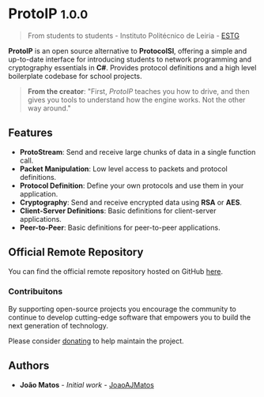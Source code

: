 # ProtoIP <small>1.0.0</small>

> From students to students - Instituto Politécnico de Leiria - [ESTG](https://www.ipleiria.pt/estg/)

**ProtoIP** is an open source alternative to **ProtocolSI**, offering a simple and up-to-date interface for introducing students to network programming and cryptography essentials in **C#**. Provides protocol definitions and a high level boilerplate codebase for school projects.

> **From the creator**: "First, *ProtoIP* teaches you how to drive, and then gives you tools to understand how the engine works. Not the other way around."

## Features

- **ProtoStream**: Send and receive large chunks of data in a single function call.
- **Packet Manipulation**: Low level access to packets and protocol definitions.
- **Protocol Definition**: Define your own protocols and use them in your application.
- **Cryptography**: Send and receive encrypted data using **RSA** or **AES**.
- **Client-Server Definitions**: Basic definitions for client-server applications.
- **Peer-to-Peer**: Basic definitions for peer-to-peer applications.

## Official Remote Repository

You can find the official remote repository hosted on GitHub [here](https://github.com/JoaoAJMatos/ProtoIP).

### Contribuitons

By supporting open-source projects you encourage the community to continue to develop cutting-edge software that empowers you to build the next generation of technology.

Please consider [donating](https://github.com/sponsors/JoaoAJMatos) to help maintain the project.

## Authors

- **João Matos** - *Initial work* - [JoaoAJMatos](https://github.com/JoaoAJMatos)
